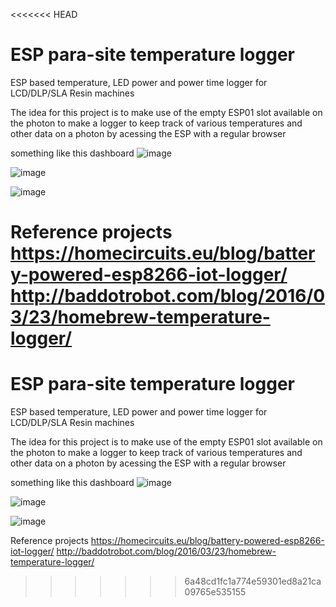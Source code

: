 <<<<<<< HEAD
# ESP para-site temperature logger
ESP based temperature, LED power and power time logger for LCD/DLP/SLA Resin machines

The idea for this project is to make use of the empty ESP01 slot available on the photon to make a logger to keep track of various temperatures and other data on a photon by acessing the ESP with a regular browser

something like this dashboard
![image](https://user-images.githubusercontent.com/11083514/52355578-774c6880-2a2a-11e9-8e68-ede82868c0f7.png)

![image](https://user-images.githubusercontent.com/11083514/54684616-ad423980-4b0c-11e9-952c-1884b7160c75.png)

![image](https://user-images.githubusercontent.com/11083514/54575800-76293680-49ed-11e9-9d85-362e04bd88fa.png)

Reference projects
https://homecircuits.eu/blog/battery-powered-esp8266-iot-logger/
http://baddotrobot.com/blog/2016/03/23/homebrew-temperature-logger/
=======
# ESP para-site temperature logger
ESP based temperature, LED power and power time logger for LCD/DLP/SLA Resin machines

The idea for this project is to make use of the empty ESP01 slot available on the photon to make a logger to keep track of various temperatures and other data on a photon by acessing the ESP with a regular browser

something like this dashboard
![image](https://user-images.githubusercontent.com/11083514/52355578-774c6880-2a2a-11e9-8e68-ede82868c0f7.png)

![image](https://user-images.githubusercontent.com/11083514/54684616-ad423980-4b0c-11e9-952c-1884b7160c75.png)

![image](https://user-images.githubusercontent.com/11083514/54575800-76293680-49ed-11e9-9d85-362e04bd88fa.png)

Reference projects
https://homecircuits.eu/blog/battery-powered-esp8266-iot-logger/
http://baddotrobot.com/blog/2016/03/23/homebrew-temperature-logger/
>>>>>>> 6a48cd1fc1a774e59301ed8a21ca09765e535155

